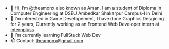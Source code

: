 - 👋 Hi, I’m @theamonx also known as Aman, I am a student of Diploma in Computer Engineering at DSEU Ambedkar Shakarpur Campus-I in Delhi
- 👀 I’m interested in Game Developement, I have done Graphics Desgining for 2 years, Currently working as an Frontend Web Developer intern at [Internpluss](https://www.internpluss.com)
- 🌱 I’m currently learning FullStack Web Dev
- 📫 Contact: theamonx@gmail.com

<!---
theamonx/theamonx is a ✨ special ✨ repository because its `README.md` (this file) appears on your GitHub profile.
You can click the Preview link to take a look at your changes.
--->
